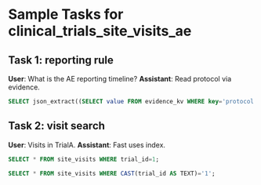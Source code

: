 # Sample Tasks for clinical_trials_site_visits_ae

## Task 1: reporting rule
**User**: What is the AE reporting timeline?
**Assistant**: Read protocol via evidence.
```sql
SELECT json_extract((SELECT value FROM evidence_kv WHERE key='protocol'), '$');
```

## Task 2: visit search
**User**: Visits in TrialA.
**Assistant**: Fast uses index.
```sql fast
SELECT * FROM site_visits WHERE trial_id=1;
```
```sql slow
SELECT * FROM site_visits WHERE CAST(trial_id AS TEXT)='1';
```
